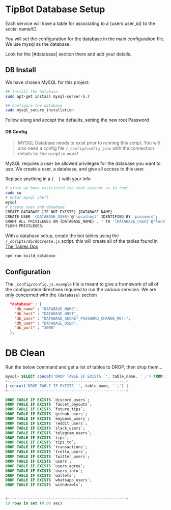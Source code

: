 # TipBot Database Setup

Each service will have a table for associating to a {users.user_id} to the social name/ID. 

You will set the configuration for the database in the main configuration file. We use mysql as the database. 

Look for the [#database] section there and add your details.


## DB Install

We have chosen MySQL for this project.

```bash
## Install the database
sudo apt-get install mysql-server-5.7

## Configure the database
sudo mysql_secure_installation
```

Follow along and accept the defaults, setting the new root Password

#### DB Config

> MYSQL Database needs to exist prior to running this script. You will also need a config file `/_config/config.json` with the connection details for the script to work!

MySQL requires a user be allowed privileges for the database you want to use. We create a user, a database, and give all access to this user. 

Replace anything in a `{  }` with your info

```bash
# since we have restricted the root account su to root
sudo su 
# enter mysql shell
mysql
# create user and database
CREATE DATABASE [IF NOT EXISTS] {DATABASE_NAME}
CREATE USER '{DATABASE_USER}'@'localhost' IDENTIFIED BY 'password';
GRANT ALL PRIVILEGES ON {DATABASE_NAME} . * TO '{DATABASE_USER}'@'localhost';
FLUSH PRIVILEGES;

```

With a database setup, create the bot tables using the `/_scripts/db/dbCreate.js` script. this will create all of the tables found in [The Tables Doc](tables.md)


```bash
npm run build_database
```

## Configuration

The `_config/config.js.example` file is meant to give a framework of all of the configuration directives required to run the various services. We are only concerned with the `{database}` section

```json
  "database" : {
    "db_name" : "DATABASE_NAME",
    "db_host" : "DATABASE_HOST",
    "db_pass" : "DATABASE_SECRET_PASSWORD_CHANGE_ME!!",
    "db_user" : "DATABASE_USER",
    "db_port" : "3006"
  },
```


# DB Clean

Run the below command and get a list of tables to DROP, then drop them...

```sql
mysql> SELECT concat('DROP TABLE IF EXISTS `', table_name, '`;') FROM information_schema.tables WHERE table_schema = 'qrltips_prod';
+----------------------------------------------------+
| concat('DROP TABLE IF EXISTS `', table_name, '`;') |
+----------------------------------------------------+

DROP TABLE IF EXISTS `discord_users`; 
DROP TABLE IF EXISTS `faucet_payouts`;
DROP TABLE IF EXISTS `future_tips`;   
DROP TABLE IF EXISTS `github_users`;  
DROP TABLE IF EXISTS `keybase_users`; 
DROP TABLE IF EXISTS `reddit_users`;  
DROP TABLE IF EXISTS `slack_users`;   
DROP TABLE IF EXISTS `telegram_users`;
DROP TABLE IF EXISTS `tips`;          
DROP TABLE IF EXISTS `tips_to`;       
DROP TABLE IF EXISTS `transactions`;  
DROP TABLE IF EXISTS `trello_users`;  
DROP TABLE IF EXISTS `twitter_users`; 
DROP TABLE IF EXISTS `users`;         
DROP TABLE IF EXISTS `users_agree`;   
DROP TABLE IF EXISTS `users_info`;    
DROP TABLE IF EXISTS `wallets`;       
DROP TABLE IF EXISTS `whatsapp_users`;
DROP TABLE IF EXISTS `withdrawls`;    


+----------------------------------------------------+
19 rows in set (0.00 sec)
```